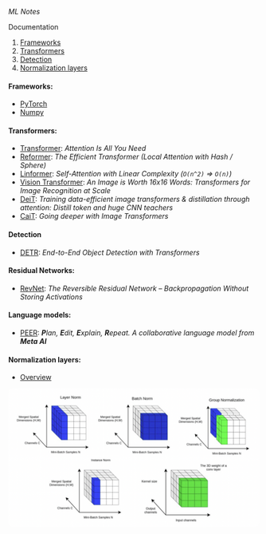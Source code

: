 *ML Notes*

Documentation

1. [Frameworks](#frameworks)
2. [Transformers](#transformers)
3. [Detection](#detection)
4. [Normalization layers](#normalization-layers)

#### Frameworks:

* [PyTorch](https://pytorch.org/)
* [Numpy](https://numpy.org/)

#### Transformers:

* [Transformer](https://arxiv.org/abs/1706.03762): _Attention Is All You Need_
* [Reformer](https://arxiv.org/abs/2001.04451): _The Efficient Transformer (Local Attention with Hash / Sphere)_
* [Linformer](https://arxiv.org/abs/2006.04768): _Self-Attention with Linear Complexity (`O(n^2)` => `O(n)`)_
* [Vision Transformer](https://arxiv.org/abs/2010.11929): _An Image is Worth 16x16 Words: Transformers for Image
  Recognition at Scale_
* [DeiT](https://arxiv.org/abs/2012.12877): _Training data-efficient image transformers & distillation through
  attention: Distill token and huge CNN teachers_
* [CaiT](https://arxiv.org/abs/2103.17239): _Going deeper with Image Transformers_

#### Detection

* [DETR](https://arxiv.org/abs/2005.12872): _End-to-End Object Detection with Transformers_

#### Residual Networks:

* [RevNet](https://arxiv.org/abs/1707.04585): _The Reversible Residual Network – Backpropagation Without Storing
  Activations_


#### Language models:
* [PEER](https://arxiv.org/pdf/2208.11663.pdf): _**P**lan, **E**dit, **E**xplain, **R**epeat. A collaborative language model from **Meta AI**_

#### Normalization layers:

* [Overview](https://theaisummer.com/normalization/)

<img alt="normalization" src="assets/norm_layers.png" style="border-radius: 8px">
